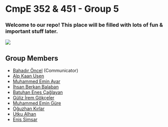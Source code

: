 # CmpE 352 & 451 - Group 5 

### Welcome to our repo! This place will be filled with lots of fun & important stuff later.

![](https://static.pexels.com/photos/577585/pexels-photo-577585.jpeg)

## Group Members
* [Bahadır Öncel](https://github.com/bounswe/bounswe2018group5/wiki/bahadir-oncel) (Communicator)
* [Alp Kaan Usen](https://github.com/bounswe/bounswe2018group5/wiki/alp-kaan-usen)
* [Muhammed Emin Ayar](https://github.com/bounswe/bounswe2018group5/wiki/muhammed-emin-ayar)
* [İhsan Berkan Balaban](https://github.com/bounswe/bounswe2018group5/wiki/ihsan-berkan-balaban)
* [Batuhan Enes Çağlayan](https://github.com/bounswe/bounswe2018group5/wiki/batuhan-enes-çağlayan)
* [Güliz İrem Gökçeler](https://github.com/bounswe/bounswe2018group5/wiki/guliz-irem-gokceler)
* [Muhammed Emin Güre](https://github.com/bounswe/bounswe2018group5/wiki/muhammed-emin-güre)
* [Oğuzhan Kırlar](https://github.com/bounswe/bounswe2018group5/wiki/oguzhan-kirlar)
* [Utku Alhan](https://github.com/bounswe/bounswe2018group5/wiki/utku-alhan)
* [Enis Simsar](https://github.com/bounswe/bounswe2018group5/wiki/enis-simsar)
